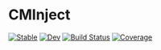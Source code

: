 # CMInject

[![Stable](https://img.shields.io/badge/docs-stable-blue.svg)](https://CFEL-CMI.github.io/cminject/stable)
[![Dev](https://img.shields.io/badge/docs-dev-blue.svg)](https://CFEL-CMI.github.io/cminject/dev)
[![Build Status](https://github.com/CFEL-CMI/CMInject.jl/workflows/CI/badge.svg)](https://github.com/CFEL-CMI/cminject/actions)
[![Coverage](https://codecov.io/gh/CFEL-CMI/CMInject.jl/branch/master/graph/badge.svg)](https://codecov.io/gh/CFEL-CMI/cminject)
